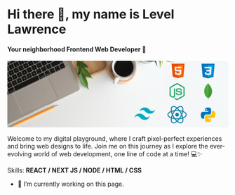 # Hi there 👋, my name is **Level Lawrence**
#### Your neighborhood Frontend Web Developer 🚀
![Your neighborhood Frontend Web Developer 🚀](https://github.com/levelhlawrence/levelhlawrence/blob/main/Blue%20Corporate%20Linkedin%20Banner-2.png?raw=true)

Welcome to my digital playground, where I craft pixel-perfect experiences and bring web designs to life. Join me on this journey as I explore the ever-evolving world of web development, one line of code at a time! 💻✨ 

Skills: **REACT / NEXT JS / NODE / HTML / CSS**

- 🔭 I’m currently working on this page. 


